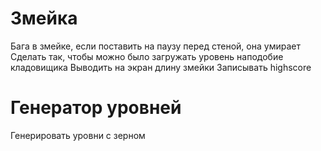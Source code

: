 # Змейка

Бага в змейке, если поставить на паузу перед стеной, она умирает
Сделать так, чтобы можно было загружать уровень наподобие кладовищика
Выводить на экран длину змейки
Записывать highscore

# Генератор уровней

Генерировать уровни с зерном
